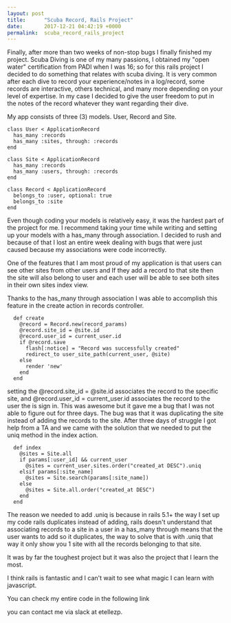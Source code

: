 ```yaml
---
layout: post
title:      "Scuba Record, Rails Project"
date:       2017-12-21 04:42:19 +0000
permalink:  scuba_record_rails_project
---
```



Finally, after more than two weeks of non-stop bugs I finally finished my project. 
Scuba Diving is one of my many passions, I obtained my "open water" certification from PADI when I was 16; so for this rails project I decided to do something that relates with scuba diving. 
It is very common after each dive to record your experience/notes in a log/record, some records are interactive, others technical, and many more depending on your level of expertise. In my case I decided to give the user freedom to put in the notes of the record whatever they want regarding their dive. 

My app consists of three (3) models. User, Record and Site. 
```
class User < ApplicationRecord  
  has_many :records
  has_many :sites, through: :records
end
```

```
class Site < ApplicationRecord
  has_many :records
  has_many :users, through: :records
end
```

```
class Record < ApplicationRecord
  belongs_to :user, optional: true
  belongs_to :site
end
```

Even though coding your models is relatively easy, it was the hardest part of the project for me. I recommend taking your time while writing and setting up your models with a has_many through association. I decided to rush and because of that I lost an entire week dealing with bugs that were just caused because my associations were code incorrectly. 

One of the features that I am most proud of my application is that users can see other sites from other users and If they add a record to that site then the site will also belong to user and each user will be able to see both sites in their own sites index view. 

Thanks to the has_many through association I was able to accomplish this feature in the create action in records controller. 
```
  def create
    @record = Record.new(record_params)
    @record.site_id = @site.id
    @record.user_id = current_user.id
    if @record.save
      flash[:notice] = "Record was successfully created"
      redirect_to user_site_path(current_user, @site)
    else
      render 'new'
    end
  end
```

setting the @record.site_id = @site.id associates the record to the specific site, and @record.user_id = current_user.id associates the record to the user the is sign in. This was awesome but it gave me a bug that I was not able to figure out for three days. The bug was that it was duplicating the site instead of adding the records to the site. 
After three days of struggle I got help from a TA and we came with the solution that we needed to put the uniq method in the index action.

```
  def index
    @sites = Site.all
    if params[:user_id] && current_user
      @sites = current_user.sites.order("created_at DESC").uniq
    elsif params[:site_name]
      @sites = Site.search(params[:site_name])
    else
      @sites = Site.all.order("created_at DESC")
    end
  end
```

The reason we needed to add .uniq is because in rails 5.1+ the way I set up my code rails duplicates instead of adding, rails doesn't understand that associating records to a site in a user in a has_many through means that the user wants to add so it duplicates, the way to solve that is with .uniq that way it only show you 1 site with all the records belonging to that site. 

It was by far the toughest project but it was also the project that I learn the most. 

I think rails is fantastic and I can't wait to see what magic I can learn with javascript. 

You can check my entire code in the following link [](https://github.com/etellezp/ScubaRecords)

you can contact me via slack at etellezp. 
